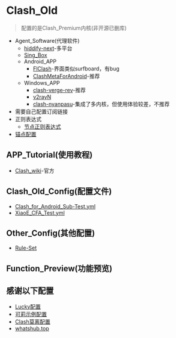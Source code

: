 # Clash_Old
> 配置的是Clash_Premium内核(非开源已删库)
- Agent_Software(代理软件)
  - [hiddify-next](https://github.com/hiddify/hiddify-next)-多平台
  - [Sing_Box](https://github.com/SagerNet/sing-box)
  - Android_APP
    - [FlClash](https://github.com/chen08209/FlClash)-界面类似surfboard，有bug
    - [ClashMetaForAndroid](https://github.com/MetaCubeX/ClashMetaForAndroid)-推荐
  - Windows_APP
    - [clash-verge-rev](https://github.com/clash-verge-rev/clash-verge-rev)-推荐
    - [v2rayN](https://github.com/2dust/v2rayN)
    - [clash-nyanpasu](https://github.com/LibNyanpasu/clash-nyanpasu)-集成了多内核，但使用体验较差，不推荐
- 需要自己配置订阅链接
- 正则表达式
  - [节点正则表达式](https://github.com/LaolunsiG/XiaoE_PCR/blob/main/Config_File/%E8%8A%82%E7%82%B9%E7%9A%84%E6%AD%A3%E5%88%99%E8%A1%A8%E8%BE%BE%E5%BC%8F.md)
- [锚点配置](https://github.com/LaolunsiG/XiaoE_PCR/blob/main/Config_File/Clash_Meta/%E9%94%9A%E7%82%B9%E9%85%8D%E7%BD%AE.md)

## APP_Tutorial(使用教程)
- [Clash_wiki](https://clash.wiki/)-官方

## Clash_Old_Config(配置文件)
- [Clash_for_Android_Sub-Test.yml](https://raw.githubusercontent.com/LaolunsiG/XiaoE_PCR/main/Config_File/Clash_Old/Clash_for_Android_Sub-Test.yml)
- [XiaoE_CFA_Test.yml](https://raw.githubusercontent.com/LaolunsiG/XiaoE_PCR/main/Config_File/Clash_Old/XiaoE_CFA_Test.yml)

## Other_Config(其他配置)
- [Rule-Set](https://raw.githubusercontent.com/LaolunsiG/XiaoE_PCR/main/Config_File/Clash/%E8%A7%84%E5%88%99%E9%9B%86.yaml)

## Function_Preview(功能预览)

## 感谢以下配置
- [Lucky配置](https://raw.githubusercontent.com/As-Lucky/Lucky/main/Lucky-ClashVerge.yaml)
- [可莉示例配置](https://gitlab.com/lodepuly/vpn_tool/-/tree/master/Tool/Clash/Config)
- [Clash莫离配置](https://github.com/Moli-X/Resources/raw/main/Clash/Clash.yml)
- [whatshub.top](https://whatshub.top/config/stash-auto.yaml)
